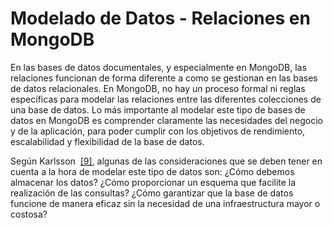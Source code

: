 # Modelado de Datos - Relaciones en MongoDB 

En las bases de datos documentales, y especialmente en MongoDB, las relaciones funcionan de forma diferente a como se gestionan en las bases de datos relacionales. En MongoDB, no hay un proceso formal ni reglas específicas para modelar las relaciones entre las diferentes colecciones de una base de datos. Lo más importante al modelar este tipo de bases de datos en MongoDB es comprender claramente las necesidades del negocio y de la aplicación, para poder cumplir con los objetivos de rendimiento, escalabilidad y flexibilidad de la base de datos. 

Según Karlsson ​ ​[[9]](../05-Referencias/05-Referencias.md#9), algunas de las consideraciones que se deben tener en cuenta a la hora de modelar este tipo de datos son: ¿Cómo debemos almacenar los datos? ¿Cómo proporcionar un esquema que facilite la realización de las consultas? ¿Cómo garantizar que la base de datos funcione de manera eficaz sin la necesidad de una infraestructura mayor o costosa? 
